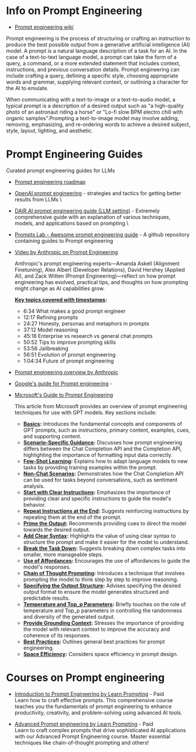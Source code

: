 # Info on Prompt Engineering
- [Prompt engineering wiki](https://en.wikipedia.org/wiki/Prompt_engineering)

Prompt engineering is the process of structuring or crafting an instruction to produce the best possible output from a generative artificial intelligence (AI) model.
A prompt is a natural language description of a task for an AI. In the case of a text-to-text language model, a prompt can take the form of a query, a command, or a more extended statement that includes context, instructions, and previous conversation details. Prompt engineering can include crafting a query, defining a specific style, choosing appropriate words and grammar, supplying relevant context, or outlining a character for the AI to emulate.

When communicating with a text-to-image or a text-to-audio model, a typical prompt is a description of a desired output such as "a high-quality photo of an astronaut riding a horse" or "Lo-fi slow BPM electro chill with organic samples".Prompting a text-to-image model may involve adding, removing, emphasizing, and re-ordering words to achieve a desired subject, style, layout, lighting, and aesthetic.

# Prompt Engineering Guides

Curated prompt engineering guides for LLMs

- [Prompt engineering roadmap](https://roadmap.sh/prompt-engineering?)
- [OpenAI prompt engineering](https://platform.openai.com/docs/guides/prompt-engineering) - strategies and tactics for getting better results from LLMs \
- [DAIR.AI prompt engineering guide (LLM setting)](https://www.promptingguide.ai/) - Extremely comprehensive guide with an explanation of various techniques, models, and applications based on prompting \
- [Prompts Lab - Awesome prompt engineering guide](https://github.com/promptslab/Awesome-Prompt-Engineering) - A github repository containing guides to Prompt engineering

- [Video by Anthropic on Prompt Engineering](https://www.youtube.com/watch?v=T9aRN5JkmL8)

  Anthropic's prompt engineering experts—Amanda Askell (Alignment Finetuning), Alex Albert (Developer Relations), David Hershey (Applied AI), and Zack Witten (Prompt Engineering)—reflect on how prompt engineering has evolved, practical tips, and thoughts on how prompting might change as AI capabilities grow.

  **[Key topics covered with timestamps](pplx://action/followup):**
  - 6:34 What makes a good prompt engineer
  - 12:17 Refining prompts
  - 24:27 Honesty, personas and metaphors in prompts
  - 37:12 Model reasoning
  - 45:18 Enterprise vs research vs general chat prompts
  - 50:52 Tips to improve prompting skills
  - 53:56 Jailbreaking
  - 56:51 Evolution of prompt engineering
  - 1:04:34 Future of prompt engineering

- [Prompt engineering overview by Anthropic](https://docs.anthropic.com/en/docs/build-with-claude/prompt-engineering/overview)
- [Google's guide for Prompt engineering](https://cloud.google.com/discover/what-is-prompt-engineering) -
- [Microsoft's Guide to Prompt Engineering](https://learn.microsoft.com/en-us/azure/ai-services/openai/concepts/prompt-engineering?tabs=chat)

  This article from Microsoft provides an overview of prompt engineering techniques for use with GPT models. Key sections include:

  - **[Basics](pplx://action/followup):** Introduces the fundamental concepts and components of GPT prompts, such as instructions, primary content, examples, cues, and supporting content.
  - **[Scenario-Specific Guidance](pplx://action/followup):** Discusses how prompt engineering differs between the Chat Completion API and the Completion API, highlighting the importance of formatting input data correctly.
  - **[Few-Shot Learning](pplx://action/followup):** Explains how to adapt language models to new tasks by providing training examples within the prompt.
  - **[Non-Chat Scenarios](pplx://action/followup):** Demonstrates how the Chat Completion API can be used for tasks beyond conversations, such as sentiment analysis.
  - **[Start with Clear Instructions](pplx://action/followup):** Emphasizes the importance of providing clear and specific instructions to guide the model's behavior.
  - **[Repeat Instructions at the End](pplx://action/followup):** Suggests reinforcing instructions by repeating them at the end of the prompt.
  - **[Prime the Output](pplx://action/followup):** Recommends providing cues to direct the model towards the desired output.
  - **[Add Clear Syntax](pplx://action/followup):** Highlights the value of using clear syntax to structure the prompt and make it easier for the model to understand.
  - **[Break the Task Down](pplx://action/followup):** Suggests breaking down complex tasks into smaller, more manageable steps.
  - **[Use of Affordances](pplx://action/followup):** Encourages the use of affordances to guide the model's responses.
  - **[Chain of Thought Prompting](pplx://action/followup):** Introduces a technique that involves prompting the model to think step by step to improve reasoning.
  - **[Specifying the Output Structure](pplx://action/followup):** Advises specifying the desired output format to ensure the model generates structured and predictable results.
  - **[Temperature and Top_p Parameters](pplx://action/followup):** Briefly touches on the role of temperature and Top_p parameters in controlling the randomness and diversity of the generated output.
  - **[Provide Grounding Context](pplx://action/followup):** Stresses the importance of providing the model with relevant context to improve the accuracy and coherence of its responses.
  - **[Best Practices](pplx://action/followup):** Outlines general best practices for prompt engineering.
  - **[Space Efficiency](pplx://action/followup):** Considers space efficiency in prompt design.

# Courses on Prompt engineering
- [Introduction to Prompt Engineering by Learn Prompting](https://learnprompting.org/courses/introduction_to_prompt_engineering) - Paid \
Learn how to craft effective prompts. This comprehensive course teaches you the fundamentals of prompt engineering to enhance productivity, creativity, and problem-solving using advanced AI tools.

- [Advanced Prompt engineering by Learn Prompting](https://learnprompting.org/courses/advanced-prompt-engineering) - Paid \
  Learn to craft complex prompts that drive sophisticated AI applications with our Advanced Prompt Engineering course. Master essential techniques like chain-of-thought prompting and others!
